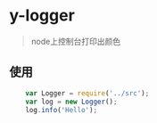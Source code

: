 # y-logger
> node上控制台打印出颜色

## 使用

````js
	var Logger = require('../src');
	var log = new Logger();
	log.info('Hello');
````